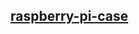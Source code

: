 <div class="gitDiv">
  <h2><a href="https://fullborelabs.com/26663-raspberry-pi-case">raspberry-pi-case</a></h2>
</div>
